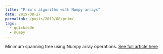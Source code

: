 ```yaml
---
title: "Prim's algorithm with Numpy arrays"
date: 2019-08-27
permalink: /posts/2019/08/prim/
tags:
  - quickcode
  - numpy
---
```


Minimum spanning tree using Numpy array operations. 
[See full article here](https://medium.com/quick-code/prims-algorithm-with-numpy-arrays-a9ea3d3f112a?source=friends_link&sk=51f127d72917a0989bbe675daf85553b)